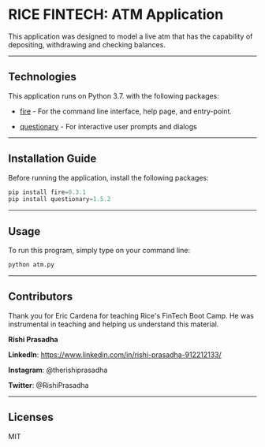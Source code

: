 # RICE FINTECH: ATM Application 

This application was designed to model a live atm that has the capability of depositing, withdrawing and checking balances. 

---

## Technologies 

This application runs on Python 3.7. with the following packages:

* [fire](https://github.com/google/python-fire) - For the command line interface, help page, and entry-point.

* [questionary](https://github.com/tmbo/questionary) - For interactive user prompts and dialogs

---

## Installation Guide

Before running the application, install the following packages:

```python
pip install fire=0.3.1
pip install questionary=1.5.2
```
---

## Usage

To run this program, simply type on your command line:

```python
python atm.py
```

---

## Contributors

Thank you for Eric Cardena for teaching Rice's FinTech Boot Camp. He was instrumental in teaching and helping us understand this material. 

**Rishi Prasadha**

**LinkedIn**: https://www.linkedin.com/in/rishi-prasadha-912212133/

**Instagram**: @therishiprasadha

**Twitter**: @RishiPrasadha


---

## Licenses

MIT